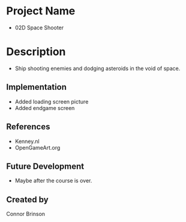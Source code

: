 # Project Name
 - 02D Space Shooter

# Description
 - Ship shooting enemies and dodging asteroids in the void of space. 
 
## Implementation
 - Added loading screen picture
 - Added endgame screen

## References
 - Kenney.nl
 - OpenGameArt.org
 
## Future Development
 - Maybe after the course is over.
 
## Created by
Connor Brinson
